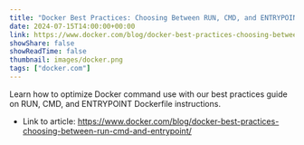 ```yaml
---
title: "Docker Best Practices: Choosing Between RUN, CMD, and ENTRYPOINT"
date: 2024-07-15T14:00:00+00:00
link: https://www.docker.com/blog/docker-best-practices-choosing-between-run-cmd-and-entrypoint/
showShare: false
showReadTime: false
thumbnail: images/docker.png
tags: ["docker.com"]
---
```

Learn how to optimize Docker command use with our best practices guide on RUN, CMD, and ENTRYPOINT Dockerfile instructions.

- Link to article: https://www.docker.com/blog/docker-best-practices-choosing-between-run-cmd-and-entrypoint/